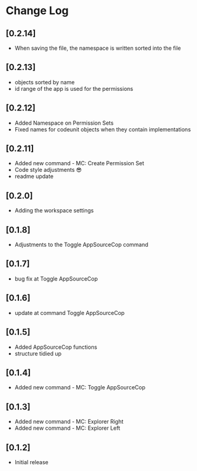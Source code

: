 # Change Log

## [0.2.14]

- When saving the file, the namespace is written sorted into the file

## [0.2.13]

- objects sorted by name
- id range of the app is used for the permissions

## [0.2.12]

- Added Namespace on Permission Sets
- Fixed names for codeunit objects when they contain implementations

## [0.2.11]

- Added new command - MC: Create Permission Set
- Code style adjustments 😎
- readme update

## [0.2.0]

- Adding the workspace settings

## [0.1.8]

- Adjustments to the Toggle AppSourceCop command

## [0.1.7]

- bug fix at Toggle AppSourceCop

## [0.1.6]

- update at command Toggle AppSourceCop

## [0.1.5]

- Added AppSourceCop functions
- structure tidied up

## [0.1.4]

- Added new command - MC: Toggle AppSourceCop

## [0.1.3]

- Added new command - MC: Explorer Right
- Added new command - MC: Explorer Left

## [0.1.2]

- Initial release
